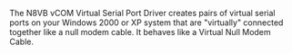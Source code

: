 The N8VB vCOM Virtual Serial Port Driver creates pairs of virtual serial
 ports on your Windows 2000 or XP system that are "virtually" connected 
together like a null modem cable.  It behaves like a Virtual Null Modem 
Cable.
